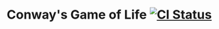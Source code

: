 # Conway's Game of Life [![CI Status](http://img.shields.io/travis/nwest/Conway.svg?style=flat)](https://travis-ci.org/nwest/Conway)

